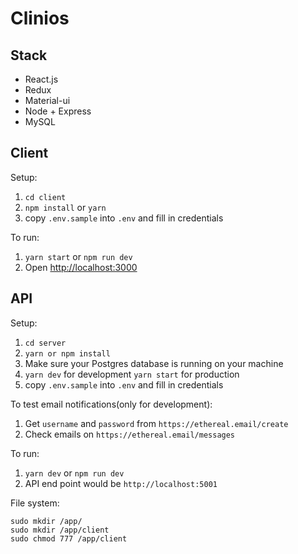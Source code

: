 # Clinios

## Stack

- React.js
- Redux
- Material-ui
- Node + Express
- MySQL

## Client

Setup:

1. `cd client`
2. `npm install` or `yarn`
3. copy `.env.sample` into `.env` and fill in credentials

To run:

1. `yarn start` or `npm run dev`
2. Open [http://localhost:3000](http://localhost:3000)

## API

Setup:

1. `cd server`
2. `yarn or npm install`
3. Make sure your Postgres database is running on your machine
4. `yarn dev` for development `yarn start` for production
5. copy `.env.sample` into `.env` and fill in credentials

To test email notifications(only for development):

1. Get `username` and `password` from `https://ethereal.email/create`
2. Check emails on `https://ethereal.email/messages`

To run:

1. `yarn dev` or `npm run dev`
2. API end point would be `http://localhost:5001`

File system:

    sudo mkdir /app/
    sudo mkdir /app/client
    sudo chmod 777 /app/client
